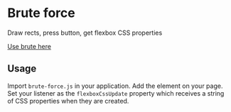 Brute force
===========
Draw rects, press button, get flexbox CSS properties

[Use brute here](https://mjvesa.github.io/brute-force/)


Usage
-----
Import `brute-force.js` in your application. Add the
element on your page. Set your listener as the `flexboxCssUpdate`
property which receives a string of CSS properties when
they are created.


